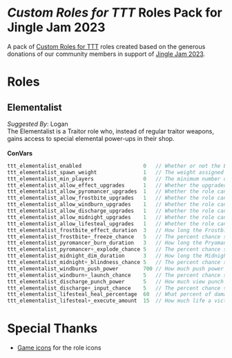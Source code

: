 # _Custom Roles for TTT_ Roles Pack for Jingle Jam 2023
A pack of [Custom Roles for TTT](https://github.com/Custom-Roles-for-TTT/TTT-Custom-Roles) roles created based on the generous donations of our community members in support of [Jingle Jam 2023](https://www.jinglejam.co.uk/).

# Roles

## Elementalist
_Suggested By_: Logan\
The Elementalist is a Traitor role who, instead of regular traitor weapons, gains access to special elemental power-ups in their shop.
\
\
**ConVars**
```cpp
ttt_elementalist_enabled                    0   // Whether or not the Elementalist should spawn
ttt_elementalist_spawn_weight               1   // The weight assigned to spawning the Elementalist
ttt_elementalist_min_players                0   // The minimum number of players required to spawn the Elementalist
ttt_elementalist_allow_effect_upgrades      1   // Whether the upgraded versions of the effects are available for purchase, i.e. Pyromancer+
ttt_elementalist_allow_pyromancer_upgrades  1   // Whether the role can purchase the Pyromancer upgrade
ttt_elementalist_allow_frostbite_upgrades   1   // Whether the role can purchase the Frostbite upgrade
ttt_elementalist_allow_windburn_upgrades    1   // Whether the role can purchase the Windburn upgrade
ttt_elementalist_allow_discharge_upgrades   1   // Whether the role can purchase the Discharge upgrade
ttt_elementalist_allow_midnight_upgrades    1   // Whether the role can purchase the Midnight upgrade
ttt_elementalist_allow_lifesteal_upgrades   1   // Whether the role can purchase the Lifesteal upgrade
ttt_elementalist_frostbite_effect_duration  3   // How long the Frostbite slow & freeze effect lasts
ttt_elementalist_frostbite+_freeze_chance   5   // The percent chance shooting a victim which has been slowed by Frostbite will instead freeze them
ttt_elementalist_pyromancer_burn_duration   3   // How long the Pryomancer effect should burn the victim for, 100 damage would scale for the full length
ttt_elementalist_pyromancer+_explode_chance 5   // The percent chance shooting a victim ignited by Pyromancer will cause them to explode
ttt_elementalist_midnight_dim_duration      3   // How long the Midnight screen dimming effect should last
ttt_elementalist_midnight+_blindness_chance 5   // The percent chance shooting a victim affected by Midnight will instead completely blind them
ttt_elementalist_windburn_push_power        700 // How much push power the windburn effect should apply to victims, scales with damage done
ttt_elementalist_windburn+_launch_chance    5   // The percent chance shooting a victim will launch instead of push them
ttt_elementalist_discharge_punch_power      5   // How much view punch power the discharge effect should apply to victims, scales with damage done
ttt_elementalist_discharge+_input_chance    5   // The percent chance shooting a victim will cause them to apply a random input in additional to the view punch
ttt_elementalist_lifesteal_heal_percentage  60  // What percent of damage done by shooting should be converted into health for the Elementalist
ttt_elementalist_lifesteal+_execute_amount  15  // How much life a victim must reach before Lifesteal+ will execute them
```

# Special Thanks
- [Game icons](https://game-icons.net/) for the role icons